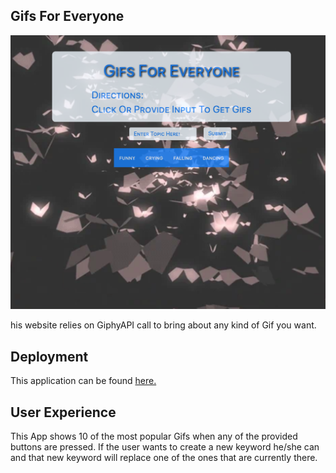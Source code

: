 ## Gifs For Everyone

![alt text][logo]

[logo]: https://github.com/mattkrebs1974/Gifs-with-GiphyAPI/blob/master/Gifs%20copy.png

his website relies on GiphyAPI call to bring about any kind of Gif you want.

## Deployment 

This application can be found [here.](https://immense-temple-79839.herokuapp.com/)

## User Experience

This App shows 10 of the most popular Gifs when any of the provided buttons are pressed. If the user wants to create a new keyword he/she can and that new keyword will replace one of the ones that are currently there. 



